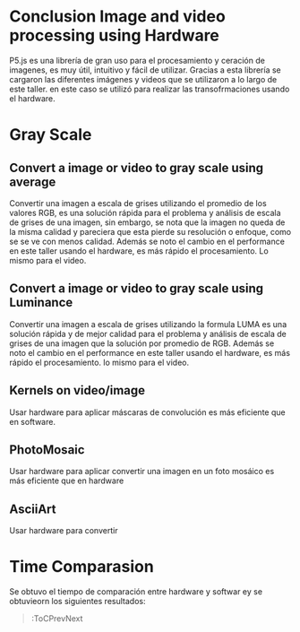 # Conclusion Image and video processing using Hardware

P5.js es una librería de gran uso para el procesamiento y ceración de imagenes, es muy útil, intuitivo y fácil de utilizar. Gracias a esta librería se cargaron las diferentes imágenes y videos que se utilizaron a lo largo de este taller. en este caso se utilizó para realizar las transofrmaciones usando el hardware.

# Gray Scale
## Convert a image or video to gray scale using average
Convertir una imagen a escala de grises utilizando el promedio de los valores RGB, es una solución rápida para el  problema  y análisis de escala de grises de una imagen, sin embargo, se nota que la imagen no queda de la misma calidad y pareciera que esta pierde su resolución o enfoque, como se se ve con menos calidad. Además se noto el cambio en el performance en este taller usando el hardware, es más rápido el procesamiento. Lo mismo para el video.

## Convert a image or video to gray scale using Luminance
Convertir una imagen a escala de grises utilizando la formula LUMA es una solución rápida y de mejor calidad para el problema y análisis de escala de grises de una imagen que la solución por promedio de RGB. Además se noto el cambio en el performance en este taller usando el hardware, es más rápido el procesamiento. lo mismo para el video.

## Kernels on video/image
Usar hardware para aplicar máscaras de convolución es más eficiente que en software.

## PhotoMosaic
Usar hardware para aplicar convertir una imagen en un foto mosáico es más eficiente que en hardware

## AsciiArt
Usar hardware para convertir 

# Time Comparasion
Se obtuvo el tiempo de comparación entre hardware y softwar ey se obtuvieorn los siguientes resultados:



> :ToCPrevNext  